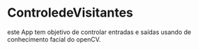 # ControledeVisitantes

este App tem objetivo de  controlar entradas e saídas 
usando de conhecimento facial do openCV.
